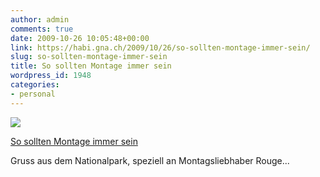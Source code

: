 ```yaml
---
author: admin
comments: true
date: 2009-10-26 10:05:48+00:00
link: https://habi.gna.ch/2009/10/26/so-sollten-montage-immer-sein/
slug: so-sollten-montage-immer-sein
title: So sollten Montage immer sein
wordpress_id: 1948
categories:
- personal
---
```


[![](https://static.flickr.com/2444/4045554961_465a0efa5e_m.jpg)](https://www.flickr.com/photos/habi/4045554961/)

[So sollten Montage immer sein](https://www.flickr.com/photos/habi/4045554961/)


Gruss aus dem Nationalpark, speziell an Montagsliebhaber Rouge...

